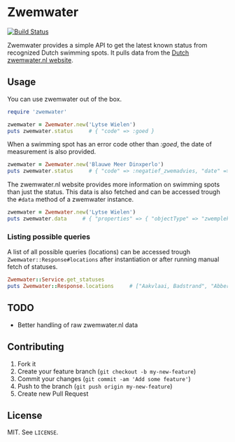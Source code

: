 # Zwemwater
[![Build Status](https://travis-ci.org/richardvenneman/zwemwater.png?branch=master)](https://travis-ci.org/richardvenneman/zwemwater)

Zwemwater provides a simple API to get the latest known status from recognized Dutch swimming spots. It pulls data from the [Dutch zwemwater.nl website](http://zwemwater.nl).

## Usage

You can use zwemwater out of the box.

```ruby
require 'zwemwater'

zwemwater = Zwemwater.new('Lytse Wielen')
puts zwemwater.status     # { "code" => :goed }
```

When a swimming spot has an error code other than _:goed_, the date of measurement is also provided.

```ruby
zwemwater = Zwemwater.new('Blauwe Meer Dinxperlo')
puts zwemwater.status     # { "code" => :negatief_zwemadvies, "date" => #<Date: 2013-07-05> }
```

The zwemwater.nl website provides more information on swimming spots than just the status. This data is also fetched and can be accessed trough the `#data` method of a zwemwater instance.

```ruby
zwemwater = Zwemwater.new('Lytse Wielen')
puts zwemwater.data     # { "properties" => { "objectType" => "zwemplek", "id" => 1686, "status" => { "code" => "goed" }, "boundingBox" => { "minx" => 187255.29648096, "miny" => 580892.53598798, "maxx" => 187426.65648096, "maxy" => 580965.19598798}, "naam" => "Lytse Wielen", "zwemwaterlocatieId" => 965}, "geometry" => { "type" => "Point", "coordinates" => [187340.3393170484, 580935.4267625385]}, "type" => "Feature" }
```

### Listing possible queries

A list of all possible queries (locations) can be accessed trough `Zwemwater::Response#locations` after instantiation or after running manual fetch of statuses.

```ruby
Zwemwater::Service.get_statuses
puts Zwemwater::Response.locations     # ["Aakvlaai, Badstrand", "Abbertstrand", "Agnietenplas Oost", ..]
````

## TODO

* Better handling of raw zwemwater.nl data

## Contributing

1. Fork it
2. Create your feature branch (`git checkout -b my-new-feature`)
3. Commit your changes (`git commit -am 'Add some feature'`)
4. Push to the branch (`git push origin my-new-feature`)
5. Create new Pull Request

## License

MIT. See `LICENSE`.